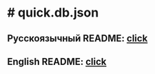 # # quick.db.json
## Русскоязычный README: [click](https://github.com/DarkVessel/quick.db.json/blob/alpha/md/README_RU.md)
## English README: [click](https://github.com/DarkVessel/quick.db.json/blob/alpha/md/README_EN.md)
